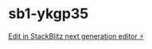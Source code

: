 # sb1-ykgp35

[Edit in StackBlitz next generation editor ⚡️](https://stackblitz.com/~/github.com/Marcharrierr/sb1-ykgp35)